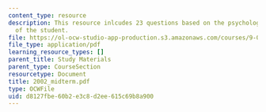 ```yaml
---
content_type: resource
description: This resource inlcudes 23 questions based on the psychological understanding
  of the student.
file: https://ol-ocw-studio-app-production.s3.amazonaws.com/courses/9-00-introduction-to-psychology-fall-2004/d8127fbe60b2e3c8d2ee615c69b8a900_2002_midterm.pdf
file_type: application/pdf
learning_resource_types: []
parent_title: Study Materials
parent_type: CourseSection
resourcetype: Document
title: 2002_midterm.pdf
type: OCWFile
uid: d8127fbe-60b2-e3c8-d2ee-615c69b8a900
---
```

